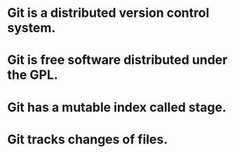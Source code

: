 # Git is a distributed version control system.
# Git is free software distributed under the GPL.
# Git has a mutable index called stage.
# Git tracks changes of files.

